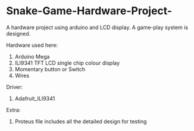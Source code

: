 # Snake-Game-Hardware-Project-
A hardware project using arduino and LCD display. A game-play system is designed. 

Hardware used here:
1. Arduino Mega
2. ILI9341 TFT LCD single chip colour display
3. Momentary button or Switch
4. Wires


Driver:
1. Adafruit_ILI9341

Extra:
1. Proteus file includes all the detailed design for testing
